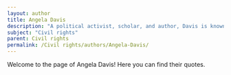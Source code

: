 ```yaml
---
layout: author
title: Angela Davis
description: "A political activist, scholar, and author, Davis is known for her involvement in the civil rights movement and her work on issues related to race, gender, and the prison industrial complex. She advocated for the rights of Black individuals and discussed the intersections of race and class."
subject: "Civil rights"
parent: Civil rights
permalink: /Civil rights/authors/Angela-Davis/
---
```


Welcome to the page of Angela Davis! Here you can find their quotes.

